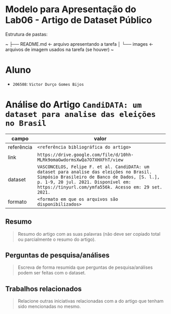 # Modelo para Apresentação do Lab06 - Artigo de Dataset Público

Estrutura de pastas:

~
├── README.md  <- arquivo apresentando a tarefa
│
└── images     <- arquivos de imagem usados na tarefa (se houver)
~

# Aluno
* `206508`: `Victor Durço Gomes Bijos`

# Análise do Artigo `CandiDATA: um dataset para analise das eleições no Brasil`

| campo | valor |
|------------|----------------------------------------|
| referência | `<referência bibliográfica do artigo>` |
| link       | `https://drive.google.com/file/d/10hh-MLRk9omaGwdormsXwQa7O7XHXFhT/view` |
| dataset | `VASCONCELOS, Felipe F. et al. CandiDATA: um dataset para analise das eleições no Brasil. Simpósio Brasileiro de Banco de Dados, [S. l.], p. 1-9, 20 jul. 2021. Disponível em: https://tinyurl.com/ymfa556k. Acesso em: 29 set. 2021.` |
| formato | `<formato em que os arquivos são disponibilizados>` |

## Resumo

> Resumo do artigo com as suas palavras (não deve ser copiado total ou parcialmente o resumo do artigo).

## Perguntas de pesquisa/análises

> Escreva de forma resumida que perguntas de pesquisa/análises podem ser feitas com o dataset.

## Trabalhos relacionados

> Relacione outras iniciativas relacionadas com a do artigo que tenham sido mencionadas no mesmo.